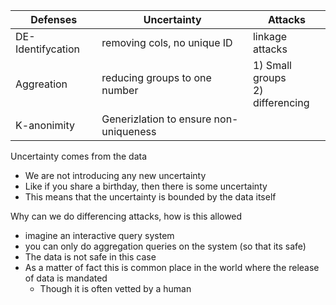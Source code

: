 
| Defenses          | Uncertainty                            | Attacks                            |
| ----------------- | -------------------------------------- | ---------------------------------- |
| DE-Identifycation | removing cols, no unique ID            | linkage attacks                    |
| Aggreation        | reducing groups to one number          | 1) Small groups<br>2) differencing |
| K-anonimity       | Generizlation to ensure non-uniqueness |                                    |
Uncertainty comes from the data
- We are not introducing any new uncertainty
- Like if you share a birthday, then there is some uncertainty
- This means that the uncertainty is bounded by the data itself

Why can we do differencing attacks, how is this allowed
- imagine an interactive query system
- you can only do aggregation queries on the system (so that its safe)
- The data is not safe in this case
- As a matter of fact this is common place in the world where the release of data is mandated
	- Though it is often vetted by a human